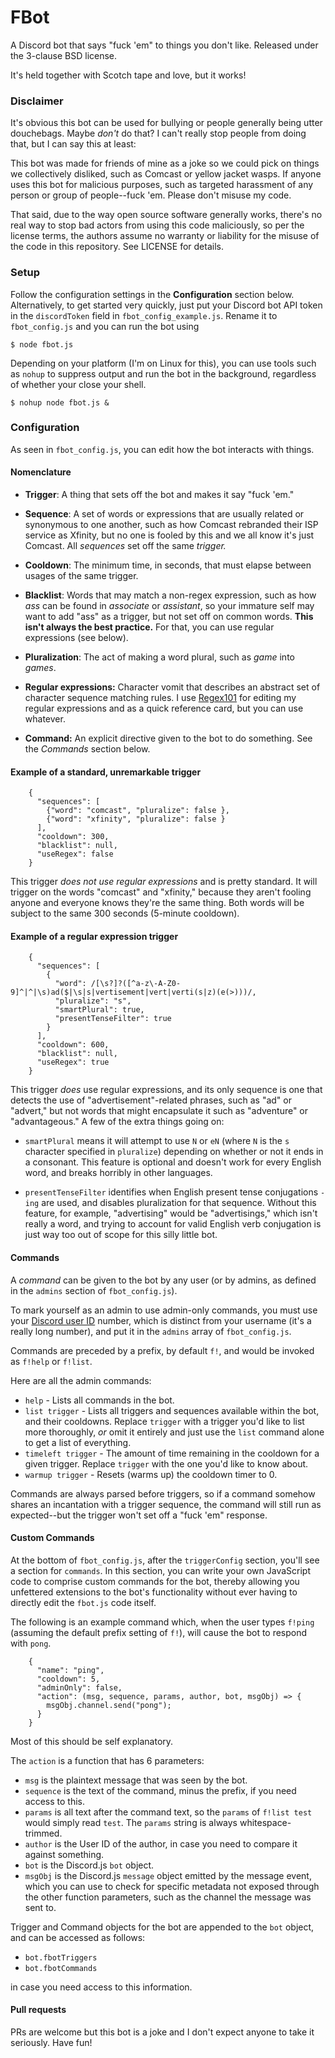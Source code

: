 # FBot
A Discord bot that says "fuck 'em" to things you don't like. Released under the 3-clause BSD 
license.

It's held together with Scotch tape and love, but it works!

### Disclaimer
It's obvious this bot can be used for bullying or people generally being utter douchebags. 
Maybe *don't* do that? I can't really stop people from doing that, but I can say this at least:

This bot was made for friends of mine as a joke so we could pick on things we
collectively disliked, such as Comcast or yellow jacket wasps. If anyone uses this bot for
malicious purposes, such as targeted harassment of any person or group of people--fuck 'em.
Please don't misuse my code.

That said, due to the way open source software generally works, there's no real way to stop 
bad actors from using this code maliciously, so per the license terms, the authors assume 
no warranty or liability for the misuse of the code in this repository. See LICENSE for details.

### Setup
Follow the configuration settings in the **Configuration** section below. Alternatively, to 
get started very quickly, just put your Discord bot API token in the `discordToken` field in
`fbot_config_example.js`. Rename it to `fbot_config.js` and you can run the bot using

```
$ node fbot.js
```

Depending on your platform (I'm on Linux for this), you can use tools such as `nohup` to suppress 
output and run the bot in the background, regardless of whether your close your shell.

```
$ nohup node fbot.js &
```

### Configuration
As seen in `fbot_config.js`, you can edit how the bot interacts with things.

#### Nomenclature

* **Trigger**: A thing that sets off the bot and makes it say "fuck 'em."

* **Sequence**: A set of words or expressions that are usually related or synonymous to one another, such as how Comcast rebranded their ISP service as Xfinity, but no one is fooled by this and we all know it's just Comcast. All *sequences* set off the same *trigger.*

* **Cooldown**: The minimum time, in seconds, that must elapse between usages of the same trigger.

* **Blacklist**: Words that may match a non-regex expression, such as how *ass* can be found in *associate* or *assistant*, so your immature self may want to add "ass" as a trigger, but not set off on common words. **This isn't always the best practice.** For that, you can use regular expressions (see below).

* **Pluralization**: The act of making a word plural, such as *game* into *games*.

* **Regular expressions:** Character vomit that describes an abstract set of character sequence matching rules. I use [Regex101](https://regex101.com/) for editing my regular expressions and as a quick reference card, but you can use whatever.

* **Command:** An explicit directive given to the bot to do something. See the *Commands* section below.

#### Example of a standard, unremarkable trigger
```
    {
      "sequences": [
        {"word": "comcast", "pluralize": false },
        {"word": "xfinity", "pluralize": false }
      ],
      "cooldown": 300,
      "blacklist": null,
      "useRegex": false
    }
```

This trigger *does not use regular expressions* and is pretty standard. It will trigger on the words "comcast" and "xfinity," because they aren't fooling anyone and everyone knows they're the same thing. Both words will be subject to the same 300 seconds (5-minute cooldown).

#### Example of a regular expression trigger
```
    {
      "sequences": [
        {
          "word": /[\s?]?([^a-z\-A-Z0-9]^|^|\s)ad($|\s|s|vertisement|vert|verti(s|z)(e(>)))/,
          "pluralize": "s",
          "smartPlural": true,
          "presentTenseFilter": true
        }
      ],
      "cooldown": 600,
      "blacklist": null,
      "useRegex": true
    }
```

This trigger *does* use regular expressions, and its only sequence is one that detects the use of "advertisement"-related phrases, such as "ad" or "advert," but not words that might encapsulate it such as "adventure" or "advantageous." A few of the extra things going on:

* `smartPlural` means it will attempt to use `N` or `eN` (where `N` is the `s` character specified in `pluralize`) depending on whether or not it ends in a consonant. This feature is optional and doesn't work for every English word, and breaks horribly in other languages.

* `presentTenseFilter` identifies when English present tense conjugations `-ing` are used, and disables pluralization for that sequence. Without this feature, for example, "advertising" would be "advertisings," which isn't really a word, and trying to account for valid English verb conjugation is just way too out of scope for this silly little bot.

#### Commands

A *command* can be given to the bot by any user (or by admins, as defined in the `admins` section of `fbot_config.js`).

To mark yourself as an admin to use admin-only commands, you must use your [Discord user ID](https://support.discord.com/hc/en-us/articles/206346498-Where-can-I-find-my-User-Server-Message-ID-) number, which is distinct from your username (it's a really long number), and put it in the `admins` array of `fbot_config.js`.

Commands are preceded by a prefix, by default `f!`, and would be invoked as `f!help` or `f!list`.

Here are all the admin commands:

* `help` - Lists all commands in the bot.
* `list trigger` - Lists all triggers and sequences available within the bot, and their cooldowns. Replace `trigger` with a trigger you'd like to list more thoroughly, *or* omit it entirely and just use the `list` command alone to get a list of everything.
* `timeleft trigger` - The amount of time remaining in the cooldown for a given trigger. Replace `trigger` with the one you'd like to know about.
* `warmup trigger` - Resets (warms up) the cooldown timer to 0.

Commands are always parsed before triggers, so if a command somehow shares an incantation with a trigger sequence, the command will still run as expected--but the trigger won't set off a "fuck 'em" response.

#### Custom Commands
At the bottom of `fbot_config.js`, after the `triggerConfig` section, you'll see a section for `commands`. In this section, you can write your own JavaScript code to comprise custom commands for the bot, thereby allowing you unfettered extensions to the bot's functionality without ever having to directly edit the `fbot.js` code itself.

The following is an example command which, when the user types `f!ping` (assuming the default prefix setting of `f!`), will cause the bot to respond with `pong`.

```
    {
      "name": "ping",
      "cooldown": 5,
      "adminOnly": false,
      "action": (msg, sequence, params, author, bot, msgObj) => {
        msgObj.channel.send("pong");
      }
    }
```

Most of this should be self explanatory.

The `action` is a function that has 6 parameters:

- `msg` is the plaintext message that was seen by the bot.
- `sequence` is the text of the command, minus the prefix, if you need access to this.
- `params` is all text after the command text, so the `params` of `f!list test` would simply read `test`. The `params` string is always whitespace-trimmed.
- `author` is the User ID of the author, in case you need to compare it against something.
- `bot` is the Discord.js `bot` object.
- `msgObj` is the Discord.js `message` object emitted by the message event, which you can use to check for specific metadata not exposed through the other function parameters, such as the channel the message was sent to.

Trigger and Command objects for the bot are appended to the `bot` object, and can be accessed as follows:

- `bot.fbotTriggers`
- `bot.fbotCommands`

in case you need access to this information.

#### Pull requests
PRs are welcome but this bot is a joke and I don't expect anyone to take it seriously. Have fun!
